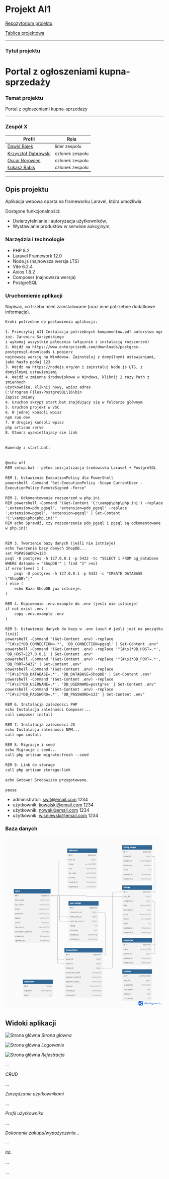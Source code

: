 # Projekt AI1

[Repozytorium projektu](https://github.com/lab2-team1/ai1)

[Tablica projektowa](https://github.com/orgs/lab2-team1/projects/1)

---



### Tytuł projektu

Portal z ogłoszeniami kupna-sprzedaży
=======
### Temat projektu

Portal z ogłoszeniami kupna-sprzedaży 


---

### Zespół X

| Profil | Rola |
| ------ | ------ |
| [Dawid Bajek](https://github.com/Baju16) | lider zespołu |
| [Krzysztof Dąbrowski](https://github.com/SooNlK) | członek zespołu |
| [Oscar Borowiec](https://github.com/oscarek03) | członek zespołu |
| [Łukasz Babiś](https://github.com/Chirockat) | członek zespołu |


---


## Opis projektu


Aplikacja webowa oparta na frameworku Laravel, która umożliwia


Dostępne funkcjonalności:
* Uwierzytelnianie i autoryzacja użytkowników,
* Wystawianie produktów w serwisie aukcyjnym,

### Narzędzia i technologie
* PHP 8.2
* Laravel Framework 12.0
* Node.js (najnowsza wersja LTS)
* Vite 6.2.4
* Axios 1.8.2
* Composer (najnowsza wersja)
* PostgreSQL


### Uruchomienie aplikacji

Napisać, co trzeba mieć zainstalowane (oraz inne potrzebne dodatkowe informacje).

```
Kroki potrzebne do postawienia aplikacji:

1. Przeczytaj AI1 Instalacja potrzebnych komponentów.pdf autorstwa mgr inż. Jaromira Sarzyńskiego
i wykonaj wszystkie polecenia (włącznie z instalacją rozszerzeń)
2. Wejdź na https://www.enterprisedb.com/downloads/postgres-postgresql-downloads i pobierz 
najnowszą wersję na Windowsa. Zainstaluj z domyślnymi ustawieniami, jako hasło podaj 123
3. Wejdz na https://nodejs.org/en i zainstaluj Node.js LTS, z domyślnymi ustawieniami
4. Wejdź w zmienne środowiskowe w Windows, kliknij 2 razy Path z zmiennych 
użytkownika, kliknij nowy, wpisz adres 
C:\Program Files\PostgreSQL\16\bin
Zapisz zmiany
4. Uruchom skrypt start.bat znajdujący się w folderze głównym
5. Uruchom projekt w VSC
6. W jednej konsoli wpisz
npm run dev
7. W drugiej konsoli wpisz
php artisan serve
8. Otworz wyswietlajacy sie link


Komendy z start.bat:


@echo off
REM setup.bat - pełna inicjalizacja środowiska Laravel + PostgreSQL

REM 1. Ustawienie ExecutionPolicy dla PowerShell
powershell -Command "Set-ExecutionPolicy -Scope CurrentUser -ExecutionPolicy RemoteSigned -Force"

REM 2. Odkomentowanie rozszerzeń w php.ini
REM powershell -Command "(Get-Content 'C:\xampp\php\php.ini') -replace ';extension=pdo_pgsql', 'extension=pdo_pgsql' -replace ';extension=pgsql', 'extension=pgsql' | Set-Content 'C:\xampp\php\php.ini'"
REM echo Sprawdź, czy rozszerzenia pdo_pgsql i pgsql są odkomentowane w php.ini!


REM 3. Tworzenie bazy danych (jeśli nie istnieje)
echo Tworzenie bazy danych ShopDB...
set PGPASSWORD=123
psql -U postgres -h 127.0.0.1 -p 5432 -tc "SELECT 1 FROM pg_database WHERE datname = 'ShopDB'" | find "1" >nul
if errorlevel 1 (
    psql -U postgres -h 127.0.0.1 -p 5432 -c "CREATE DATABASE \"ShopDB\";"
) else (
    echo Baza ShopDB już istnieje.
)

REM 4. Kopiowanie .env.example do .env (jeśli nie istnieje)
if not exist .env (
    copy .env.example .env
)

REM 5. Ustawienie danych do bazy w .env (usuń # jeśli jest na początku linii)
powershell -Command "(Get-Content .env) -replace '^[#\s]*DB_CONNECTION=.*', 'DB_CONNECTION=pgsql' | Set-Content .env"
powershell -Command "(Get-Content .env) -replace '^[#\s]*DB_HOST=.*', 'DB_HOST=127.0.0.1' | Set-Content .env"
powershell -Command "(Get-Content .env) -replace '^[#\s]*DB_PORT=.*', 'DB_PORT=5432' | Set-Content .env"
powershell -Command "(Get-Content .env) -replace '^[#\s]*DB_DATABASE=.*', 'DB_DATABASE=ShopDB' | Set-Content .env"
powershell -Command "(Get-Content .env) -replace '^[#\s]*DB_USERNAME=.*', 'DB_USERNAME=postgres' | Set-Content .env"
powershell -Command "(Get-Content .env) -replace '^[#\s]*DB_PASSWORD=.*', 'DB_PASSWORD=123' | Set-Content .env"

REM 6. Instalacja zależności PHP
echo Instalacja zależności Composer...
call composer install

REM 7. Instalacja zależności JS
echo Instalacja zależności NPM...
call npm install

REM 8. Migracje i seed
echo Migracje i seed...
call php artisan migrate:fresh --seed

REM 9. Link do storage
call php artisan storage:link

echo Gotowe! Środowisko przygotowane.

pause

```



* administrator: swit@email.com 1234
* użytkownik: kowalski@email.com 1234
* użytkownik: nowak@email.com 1234
* użytkownik: wisniewski@email.com 1234


### Baza danych

![Diagram ERD](./docs-img/erd.png)

## Widoki aplikacji 

![Strona główna](./docs-img/screen.png)
*Strona główna*

![Strona główna](./docs-img/screen.png)
*Logowanie*

![Strona główna](./docs-img/screen.png)
*Rejestracja*

...

*CRUD*

...

*Zarządzanie użytkownikami*

...

*Profil użytkownika*

...

*Dokonanie zakupu/wypożyczenia...*

...

itd.

...


...
